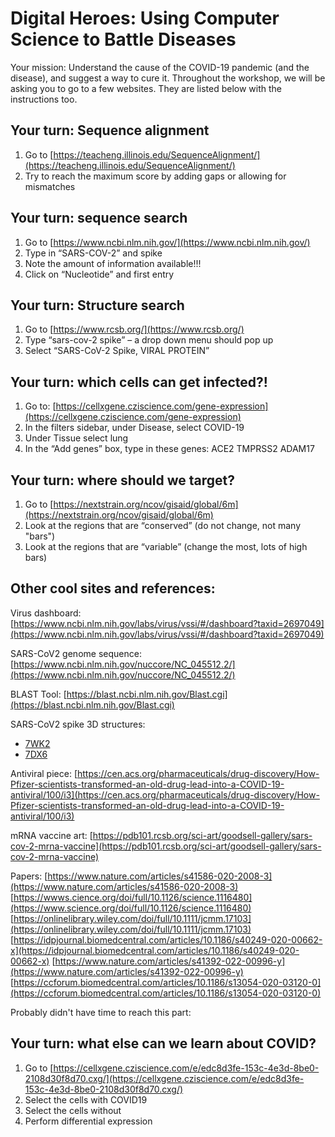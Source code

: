# Digital Heroes: Using Computer Science to Battle Diseases
Your mission: 
Understand the cause of the COVID-19 pandemic (and the disease), and suggest a way to cure it. 
Throughout the workshop, we will be asking you to go to a few websites. They are listed below with the instructions too.  

## Your turn: Sequence alignment 
1. Go to [https://teacheng.illinois.edu/SequenceAlignment/](https://teacheng.illinois.edu/SequenceAlignment/) 
2. Try to reach the maximum score by adding gaps or allowing for mismatches

## Your turn: sequence search
1. Go to [https://www.ncbi.nlm.nih.gov/](https://www.ncbi.nlm.nih.gov/)
2. Type in “SARS-COV-2” and spike
3. Note the amount of information available!!!
4. Click on “Nucleotide” and first entry

## Your turn: Structure search
1. Go to [https://www.rcsb.org/](https://www.rcsb.org/)
2. Type “sars-cov-2 spike” – a drop down menu should pop up
3. Select “SARS-CoV-2 Spike, VIRAL PROTEIN”

## Your turn: which cells can get infected?!
1. Go to: [https://cellxgene.cziscience.com/gene-expression](https://cellxgene.cziscience.com/gene-expression)
2. In the filters sidebar, under Disease, select COVID-19
3. Under Tissue select lung
4. In the “Add genes” box, type in these genes: ACE2  TMPRSS2   ADAM17

## Your turn: where should we target?
1. Go to [https://nextstrain.org/ncov/gisaid/global/6m](https://nextstrain.org/ncov/gisaid/global/6m)
2. Look at the regions that are “conserved” (do not change, not many "bars") 
3. Look at the regions that are “variable” (change the most, lots of high bars)


## Other cool sites and references: 
Virus dashboard: [https://www.ncbi.nlm.nih.gov/labs/virus/vssi/#/dashboard?taxid=2697049](https://www.ncbi.nlm.nih.gov/labs/virus/vssi/#/dashboard?taxid=2697049)

SARS-CoV2 genome sequence: [https://www.ncbi.nlm.nih.gov/nuccore/NC_045512.2/](https://www.ncbi.nlm.nih.gov/nuccore/NC_045512.2/)

BLAST Tool: [https://blast.ncbi.nlm.nih.gov/Blast.cgi](https://blast.ncbi.nlm.nih.gov/Blast.cgi)

SARS-CoV2 spike 3D structures: 
- [7WK2](https://www.rcsb.org/structure/7WK2)
- [7DX6](https://www.rcsb.org/structure/7DX6)

Antiviral piece: [https://cen.acs.org/pharmaceuticals/drug-discovery/How-Pfizer-scientists-transformed-an-old-drug-lead-into-a-COVID-19-antiviral/100/i3](https://cen.acs.org/pharmaceuticals/drug-discovery/How-Pfizer-scientists-transformed-an-old-drug-lead-into-a-COVID-19-antiviral/100/i3)

mRNA vaccine art: [https://pdb101.rcsb.org/sci-art/goodsell-gallery/sars-cov-2-mrna-vaccine](https://pdb101.rcsb.org/sci-art/goodsell-gallery/sars-cov-2-mrna-vaccine)

Papers: 
[https://www.nature.com/articles/s41586-020-2008-3](https://www.nature.com/articles/s41586-020-2008-3)
[https://wwws.cience.org/doi/full/10.1126/science.1116480](https://www.science.org/doi/full/10.1126/science.1116480)
[https://onlinelibrary.wiley.com/doi/full/10.1111/jcmm.17103](https://onlinelibrary.wiley.com/doi/full/10.1111/jcmm.17103)
[https://idpjournal.biomedcentral.com/articles/10.1186/s40249-020-00662-x](https://idpjournal.biomedcentral.com/articles/10.1186/s40249-020-00662-x)
[https://www.nature.com/articles/s41392-022-00996-y](https://www.nature.com/articles/s41392-022-00996-y)
[https://ccforum.biomedcentral.com/articles/10.1186/s13054-020-03120-0](https://ccforum.biomedcentral.com/articles/10.1186/s13054-020-03120-0)


Probably didn't have time to reach this part: 

## Your turn: what else can we learn about COVID?
1. Go to [https://cellxgene.cziscience.com/e/edc8d3fe-153c-4e3d-8be0-2108d30f8d70.cxg/](https://cellxgene.cziscience.com/e/edc8d3fe-153c-4e3d-8be0-2108d30f8d70.cxg/)
2. Select the cells with COVID19
3. Select the cells without 
4. Perform differential expression

 
